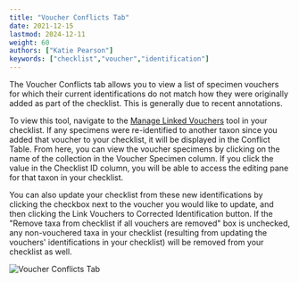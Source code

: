 ```yaml
---
title: "Voucher Conflicts Tab"
date: 2021-12-15
lastmod: 2024-12-11
weight: 60
authors: ["Katie Pearson"]
keywords: ["checklist","voucher","identification"]
---
```


The Voucher Conflicts tab allows you to view a list of specimen vouchers for which their current identifications do not match how they were originally added as part of the checklist. This is generally due to recent annotations.

To view this tool, navigate to the [Manage Linked Vouchers](add_voucher) tool in your checklist. If any specimens were re-identified to another taxon since you added that voucher to your checklist, it will be displayed in the Conflict Table. From here, you can view the voucher specimens by clicking on the name of the collection in the Voucher Specimen column. If you click the value in the Checklist ID column, you will be able to access the editing pane for that taxon in your checklist.

You can also update your checklist from these new identifications by clicking the checkbox next to the voucher you would like to update, and then clicking the Link Vouchers to Corrected Identification button. If the "Remove taxa from checklist if all vouchers are removed" box is unchecked, any non-vouchered taxa in your checklist (resulting from updating the vouchers' identifications in your checklist) will be removed from your checklist as well.

![Voucher Conflicts Tab](/img/voucherconflictstab.PNG)
